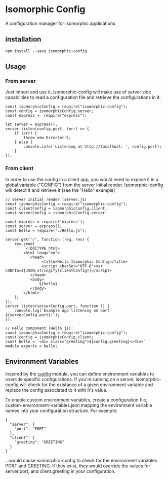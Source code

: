 # Isomorphic Config
A configuration manager for isomorphic applications

## installation
```
npm install --save isomorphic-config
```

## Usage
### From server

Just import and use it, isomorphic-config will make use of server side capabilities to read a configuration file and retrieve the configurations in it.
```
const isomorphicConfig = require("isomorphic-config");
const config = isomorphicConfig.server;
const express =  require("express");

let server = express();
server.listen(config.port, (err) => {
    if (err) {
        throw new Error(err);
    } else {
        console.info('Listening at http://localhost: ', config.port);
    }
});

```

### From client
In order to use the config in a client app, you would need to expose it in a global variable ("CONFIG") from the server initial render.
Isomorphic-config will detect it and retrieve it (see the "Hello" example)

```
// server initial render (server.js)
const isomorphicConfig = require("isomorphic-config");
const clientConfig = isomorphicConfig.client;
const serverConfig = isomorphicConfig.server;

const express = require('express');
const server = express();
const hello = require("./Hello.js");

server.get('/', function (req, res) {
    res.send(
        `<!DOCTYPE html>
        <html lang="en">
           <head>
                <title>Hello Isomorphic Config</title>
                <script charSet="UTF-8">var CONFIG=${JSON.stringify(clientConfig)}</script>
           </head>
           <body>
               ${hello}
           </body>
        </html>`
    );
});
server.listen(serverConfig.port, function () {
    console.log(`Example app listening on port ${serverConfig.port}!`);
});

```

```
// Hello component (Hello.js):
const isomorphicConfig = require("isomorphic-config");
const config = isomorphicConfig.client;
const hello = `<div class="greeting">${config.greeting}</div>`
module.exports = hello;

```

## Environment Variables
Inspired by the [config](https://www.npmjs.com/package/config) module, you can define environment variables to override specific configurations. If you're running on a server, isomorphic-config will check for the existance of a given environment variable and replace the config associated to it with it's value.

To enable custom environment variables, create a configuration file, custom-environment-variables.json mapping the environment variable names into your configuration structure. For example:
```
{
  "server": {
    "port": "PORT"
  },
  "client": {
    "greeting": "GREETING"
  }
}
```
...would cause isomorphic-config to check for the environment variables PORT and GREETING. If they exist, they would override the values for server.port, and client.greeting in your configuration.


